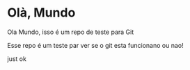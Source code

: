# Olà, Mundo
 Ola Mundo, isso é um repo de teste para Git

 Esse repo é um teste par ver se o git esta funcionano ou nao!

 just ok
